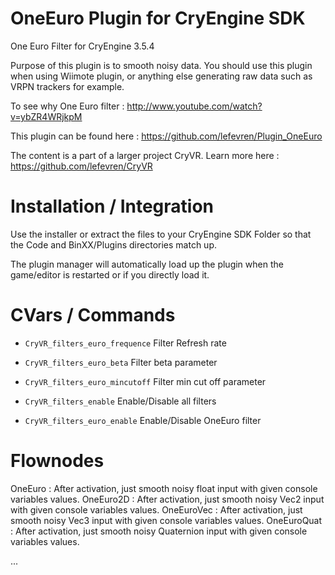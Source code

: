 OneEuro Plugin for CryEngine SDK
=====================================

One Euro Filter for CryEngine 3.5.4

Purpose of this plugin is to smooth noisy data. You should use this plugin when using Wiimote plugin, or anything else generating raw data such as VRPN trackers for example.

To see why One Euro filter : http://www.youtube.com/watch?v=ybZR4WRjkpM

This plugin can be found here : https://github.com/lefevren/Plugin_OneEuro

The content is a part of a larger project CryVR. Learn more here : https://github.com/lefevren/CryVR

Installation / Integration
==========================

Use the installer or extract the files to your CryEngine SDK Folder so that the Code and BinXX/Plugins directories match up.

The plugin manager will automatically load up the plugin when the game/editor is restarted or if you directly load it.


CVars / Commands
================
* ```CryVR_filters_euro_frequence``` Filter Refresh rate

* ```CryVR_filters_euro_beta``` Filter beta parameter

* ```CryVR_filters_euro_mincutoff``` Filter min cut off parameter

* ```CryVR_filters_enable``` Enable/Disable all filters

* ```CryVR_filters_euro_enable``` Enable/Disable OneEuro filter


Flownodes
=========
OneEuro : After activation, just smooth noisy float input with given console variables values.
OneEuro2D : After activation, just smooth noisy Vec2 input with given console variables values.
OneEuroVec : After activation, just smooth noisy Vec3 input with given console variables values.
OneEuroQuat : After activation, just smooth noisy Quaternion input with given console variables values.





...
